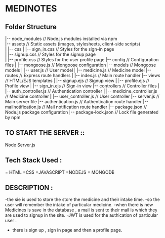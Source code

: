 # MEDINOTES

## Folder Structure

|-- node_modules         // Node.js modules installed via npm   
|-- assets               // Static assets (images, stylesheets, client-side scripts)  
|    |-- css
|       |-- sign_in.css  // Styles for the sign-in page            
|       |-- signup.css   // Styles for the signup page  
|       |-- profile.css  // Styles for the user profile page
|-- config               // Configuration files
|   |-- mongoose.js      // Mongoose configuration
|-- models               // Mongoose models
|   |-- user.js          // User model
|   |-- medicine.js      // Medicine model
|-- routes               // Express route handlers
|   |-- index.js         // Main route handler
|-- views                // HTML/EJS templates
|   |-- signup.ejs       // Signup view
|   |-- profile.ejs      // Profile view
|   |-- sign_in.ejs      // Sign-in view
|-- controllers          // Controller files
|   |-- auth_controller.js     // Authentication controller
|   |-- medicine_controller.js // Medicine controller
|   |-- user_controller.js     // User controller
|-- server.js            // Main server file
|-- authentication.js    // Authentication route handler
|-- mailnotification.js  // Mail notification route handler
|-- package.json         // Node.js package configuration
|-- package-lock.json    // Lock file generated by npm


## TO START THE SERVER ::

 Node Server.js

## Tech Stack Used :
 = HTML
 =CSS
 =JAVASCRIPT
=NODEJS
= MONGODB

## DESCRIPTION :
-the sie is used to store the store the medicine and their intake time.
-so the user will remember the intake of particular medicine.
-when there is new Medicines is save in the database , a mail is sent to their mail is which they are used to signup in the site.
-JWT is used for the authication of particular user .
- there is sign up , sign in page and then a profile page.
